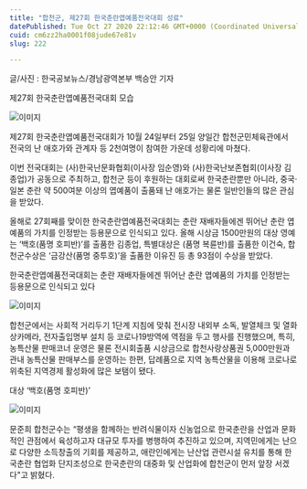 ```yaml
---
title: "합천군, 제27회 한국춘란엽예품전국대회 성료"
datePublished: Tue Oct 27 2020 22:12:46 GMT+0000 (Coordinated Universal Time)
cuid: cm6zz2ha0001f08jude67e81v
slug: 222

---
```



글/사진 : 한국공보뉴스/경남광역본부 백승안 기자

제27회 한국춘란엽예품전국대회 모습

![이미지](https://cdn.hashnode.com/res/hashnode/image/upload/v1739247517453/680a4afe-dbb9-4a00-ad1a-940119b7c518.jpeg)

제27회 한국춘란엽예품전국대회가 10월 24일부터 25일 양일간 합천군민체육관에서 전국의 난 애호가와 관계자 등 2천여명이 참여한 가운데 성황리에 마쳤다.

이번 전국대회는 (사)한국난문화협회(이사장 임순영)와 (사)한국난보존협회(이사장 김종업)가 공동으로 주최하고, 합천군 등이 후원하는 대회로써 한국춘란뿐만 아니라, 중국·일본 춘란 약 500여분 이상의 엽예품이 출품돼 난 애호가는 물론 일반인들의 많은 관심을 받았다.

올해로 27회째를 맞이한 한국춘란엽예품전국대회는 춘란 재배자들에겐 뛰어난 춘란 엽예품의 가치를 인정받는 등용문으로 인식되고 있다. 올해 시상금 1500만원의 대상 영예는 ‘백호(품명 호피반)’를 출품한 김종업, 특별대상은 (품명 복륜반)를 출품한 이건숙, 합천군수상은 ‘금강산(품명 중투호)’을 출품한 이유진 등 총 93점이 수상을 받았다.

한국춘란엽예품전국대회는 춘란 재배자들에겐 뛰어난 춘란 엽예품의 가치를 인정받는 등용문으로 인식되고 있다

![이미지](https://cdn.hashnode.com/res/hashnode/image/upload/v1739247519487/c0c6646d-b5e3-4da1-8227-f7049f6a0382.jpeg)

합천군에서는 사회적 거리두기 1단계 지침에 맞춰 전시장 내외부 소독, 발열체크 및 열화상카메라, 전자출입명부 설치 등 코로나19방역에 역점을 두고 행사를 진행했으며, 특히, 농특산물 판매코너 운영은 물론 전시회출품 시상금으로 합천사랑상품권 5,000만원과 관내 농특산물 판매부스를 운영하는 한편, 답례품으로 지역 농특산물을 이용해 코로나로 위축된 지역경제 활성화에 많은 보탬이 됐다.

대상 ‘백호(품명 호피반)’

![이미지](https://cdn.hashnode.com/res/hashnode/image/upload/v1739247521363/67db8f8e-4701-4a81-92aa-00cb28a6313b.jpeg)

문준희 합천군수는 “평생을 함께하는 반려식물이자 신농업으로 한국춘란을 산업과 문화적인 관점에서 육성하고자 대규모 투자를 병행하여 추진하고 있으며, 지역민에게는 난으로 다양한 소득창출의 기회를 제공하고, 애란인에게는 난산업 관련시설 유치를 통해 한국춘란 협업화 단지조성으로 한국춘란의 대중화 및 산업화에 합천군이 먼저 앞장 서겠다"고 밝혔다.